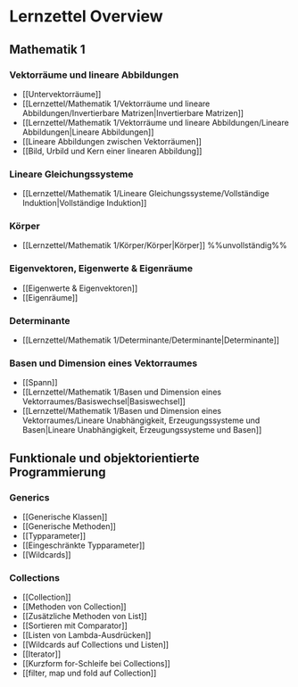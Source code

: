 # Lernzettel Overview
## Mathematik 1
### Vektorräume und lineare Abbildungen
- [[Untervektorräume]]
- [[Lernzettel/Mathematik 1/Vektorräume und lineare Abbildungen/Invertierbare Matrizen|Invertierbare Matrizen]]
- [[Lernzettel/Mathematik 1/Vektorräume und lineare Abbildungen/Lineare Abbildungen|Lineare Abbildungen]]
- [[Lineare Abbildungen zwischen Vektorräumen]]
- [[Bild, Urbild und Kern einer linearen Abbildung]]
### Lineare Gleichungssysteme
- [[Lernzettel/Mathematik 1/Lineare Gleichungssysteme/Vollständige Induktion|Vollständige Induktion]]
### Körper
- [[Lernzettel/Mathematik 1/Körper/Körper|Körper]] %%unvollständig%%
### Eigenvektoren, Eigenwerte & Eigenräume
- [[Eigenwerte & Eigenvektoren]]
- [[Eigenräume]]
### Determinante
- [[Lernzettel/Mathematik 1/Determinante/Determinante|Determinante]]
### Basen und Dimension eines Vektorraumes
- [[Spann]]
- [[Lernzettel/Mathematik 1/Basen und Dimension eines Vektorraumes/Basiswechsel|Basiswechsel]]
- [[Lernzettel/Mathematik 1/Basen und Dimension eines Vektorraumes/Lineare Unabhängigkeit, Erzeugungssysteme und Basen|Lineare Unabhängigkeit, Erzeugungssysteme und Basen]]
## Funktionale und objektorientierte Programmierung
### Generics
- [[Generische Klassen]]
- [[Generische Methoden]]
- [[Typparameter]]
- [[Eingeschränkte Typparameter]]
- [[Wildcards]]
### Collections
- [[Collection]]
- [[Methoden von Collection]]
- [[Zusätzliche Methoden von List]]
- [[Sortieren mit Comparator]]
- [[Listen von Lambda-Ausdrücken]]
- [[Wildcards auf Collections und Listen]]
- [[Iterator]]
- [[Kurzform for-Schleife bei Collections]]
- [[filter, map und fold auf Collection]]